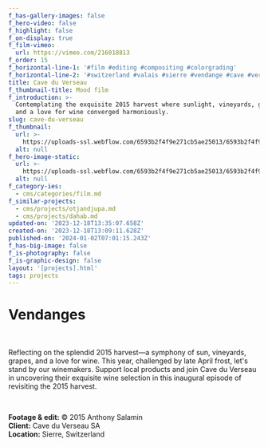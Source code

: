 ```yaml
---
f_has-gallery-images: false
f_hero-video: false
f_highlight: false
f_on-display: true
f_film-vimeo:
  url: https://vimeo.com/216018813
f_order: 15
f_horizontal-line-1: '#film #editing #compositing #colorgrading'
f_horizontal-line-2: '#switzerland #valais #sierre #vendange #cave #verseau #local'
title: Cave du Verseau
f_thumbnail-title: Mood film
f_introduction: >-
  Contemplating the exquisite 2015 harvest where sunlight, vineyards, grapes,
  and a love for wine converged harmoniously.
slug: cave-du-verseau
f_thumbnail:
  url: >-
    https://uploads-ssl.webflow.com/6593b2f4f9e271cb5ae25013/6593b2f4f9e271cb5ae25139_thumbnail.jpg
  alt: null
f_hero-image-static:
  url: >-
    https://uploads-ssl.webflow.com/6593b2f4f9e271cb5ae25013/6593b2f4f9e271cb5ae2513a_hero.jpg
  alt: null
f_category-ies:
  - cms/categories/film.md
f_similar-projects:
  - cms/projects/otjandjupa.md
  - cms/projects/dahab.md
updated-on: '2023-12-18T13:35:07.658Z'
created-on: '2023-12-18T13:09:11.628Z'
published-on: '2024-01-02T07:01:15.243Z'
f_has-big-image: false
f_is-photography: false
f_is-graphic-design: false
layout: '[projects].html'
tags: projects
---
```


Vendanges
=========

‍

Reflecting on the splendid 2015 harvest—a symphony of sun, vineyards, grapes, and a love for wine. This year, challenged by late April frost, let's stand by our winemakers. Support local products and join Cave du Verseau in uncovering their exquisite wine selection in this inaugural episode of revisiting the 2015 harvest.

‍

‍**Footage & edit:** © 2015 Anthony Salamin  
**Client:** Cave du Verseau SA  
**Location:** Sierre, Switzerland
